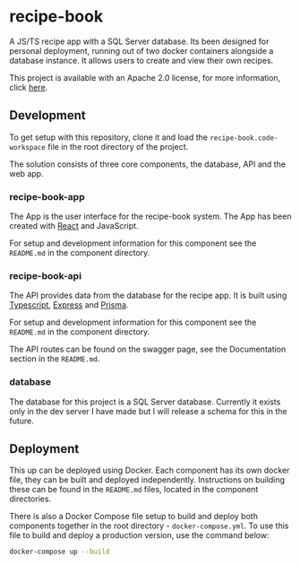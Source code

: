 # recipe-book

A JS/TS recipe app with a SQL Server database. Its been designed for personal deployment, running out of two docker containers alongside a database instance. It allows users to create and view their own recipes. 

This project is available with an Apache 2.0 license, for more information, click [here](https://www.apache.org/licenses/LICENSE-2.0).

## Development

To get setup with this repository, clone it and load the `recipe-book.code-workspace` file in the root directory of the project.

The solution consists of three core components, the database, API and the web app.

### recipe-book-app

The App is the user interface for the recipe-book system. The App has been created with [React](https://reactjs.org/) and JavaScript. 

For setup and development information for this component see the `README.md` in the component directory.

### recipe-book-api

The API provides data from the database for the recipe app. It is built using [Typescript](https://www.typescriptlang.org/), [Express](https://expressjs.com/) and [Prisma](https://www.prisma.io/).

For setup and development information for this component see the `README.md` in the component directory.

The API routes can be found on the swagger page, see the Documentation section in the `README.md`.

### database

The database for this project is a SQL Server database. Currently it exists only in the dev server I have made but I will release a schema for this in the future.

## Deployment

This up can be deployed using Docker. Each component has its own docker file, they can be built and deployed independently. Instructions on building these can be found in the `README.md` files, located in the component directories.

There is also a Docker Compose file setup to build and deploy both components together in the root directory - `docker-compose.yml`. To use this file to build and deploy a production version, use the command below:

```bash
docker-compose up --build
```
